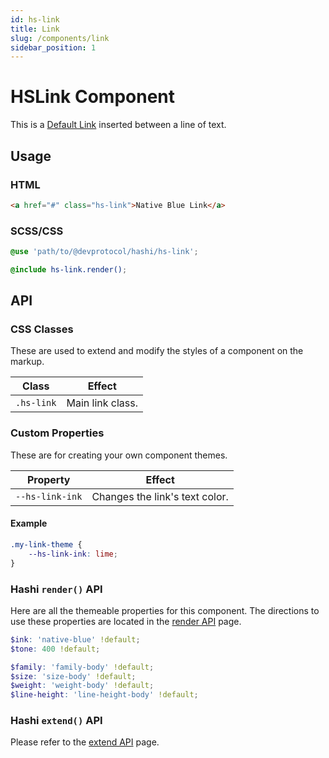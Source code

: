 ```yaml
---
id: hs-link
title: Link
slug: /components/link
sidebar_position: 1
---
```


# HSLink Component
<div class="hs-component-preview col-2">
    <div class="hs-component-preview__row">
        <span>This is a <a href="#" class="hs-link">Default Link</a> inserted between a line of text.</span>
    </div>
</div>

## Usage
### HTML
```html
<a href="#" class="hs-link">Native Blue Link</a>
```

### SCSS/CSS
```scss
@use 'path/to/@devprotocol/hashi/hs-link';

@include hs-link.render();
```

## API
### CSS Classes
These are used to extend and modify the styles of a component on the markup.

| Class      | Effect           |
|------------|------------------|
| `.hs-link` | Main link class. |

### Custom Properties
These are for creating your own component themes.

| Property        | Effect                         |
|-----------------|--------------------------------|
| `--hs-link-ink` | Changes the link's text color. |

#### Example
```scss
.my-link-theme {
    --hs-link-ink: lime;
}
```

### Hashi `render()` API
Here are all the themeable properties for this component. The directions to use these properties are located in the [render API](../hs-core/core-apis/Render.md) page.

```scss
$ink: 'native-blue' !default;
$tone: 400 !default;

$family: 'family-body' !default;
$size: 'size-body' !default;
$weight: 'weight-body' !default;
$line-height: 'line-height-body' !default;
```

### Hashi `extend()` API
Please refer to the [extend API](../hs-core/core-apis/Extend.md) page.
